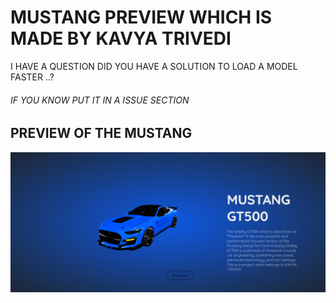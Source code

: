 # MUSTANG PREVIEW WHICH IS MADE BY KAVYA TRIVEDI
I HAVE A QUESTION DID YOU HAVE A SOLUTION TO LOAD A MODEL FASTER ..? <br>
<H6> IF YOU KNOW PUT IT IN A ISSUE SECTION <H2>
<h2>PREVIEW OF THE MUSTANG </h2>
<img src="Screenshot (24).png " alt=" " >
